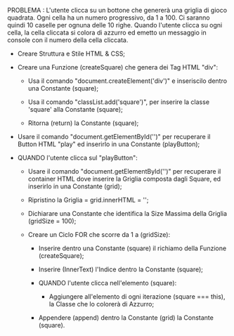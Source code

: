 PROBLEMA : L'utente clicca su un bottone che genererà una griglia di gioco quadrata.
Ogni cella ha un numero progressivo, da 1 a 100. 
Ci saranno quindi 10 caselle per ognuna delle 10 righe.
Quando l'utente clicca su ogni cella, la cella cliccata si colora di azzurro ed emetto un messaggio in console con il numero della cella cliccata.


- Creare Struttura e Stile HTML & CSS;


- Creare una Funzione (createSquare) che genera dei Tag HTML "div":

    - Usa il comando "document.createElement('div')" e inseriscilo dentro una Constante (square);

    - Usa il comando "classList.add('square')", per inserire la classe 'square' alla Constante (square);

    - Ritorna (return) la Constante (square);


- Usare il comando "document.getElementById('')" per recuperare il Button HTML "play" ed inserirlo in una Constante (playButton);


- QUANDO l'utente clicca sul "playButton":

    - Usare il comando "document.getElementById('')" per recuperare il container HTML dove inserire la Griglia composta dagli Square, ed inserirlo in una Constante (grid);

    - Ripristino la Griglia = grid.innerHTML = '';

    - Dichiarare una Constante che identifica la Size Massima della Griglia (gridSize = 100);

    - Creare un Ciclo FOR che scorre da 1 a (gridSize):

        - Inserire dentro una Constante (square) il richiamo della Funzione (createSquare);

        - Inserire (InnerText) l'Indice dentro la Constante (square);

        - QUANDO l'utente clicca nell'elemento (square):

            - Aggiungere all'elemento di ogni iterazione (square === this), la Classe che lo colorerà di Azzurro;

        - Appendere (append) dentro la Constante (grid) la Constante (square).